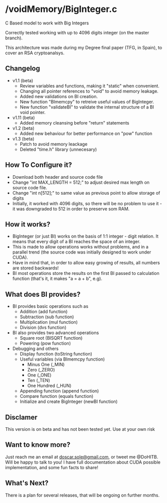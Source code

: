 # /voidMemory/BigInteger.c
C Based model to work with Big Integers

Correctly tested working with up to 4096 digits integer (on the master branch).

This architecture was made during my Degree final paper (TFG, in Spain), to cover an RSA cryptoanalsys.

## Changelog
 * v1.1 (beta)
   * Review variables and functions, making it "static" when convenient.
   * Changing all pointer references to "void" to avoid memory leakage.
   * Added new validations on BI creation.
   * New function "BImemcpy" to retreive useful values of BigInteger.
   * New function "validateBI" to validate the internal structure of a BI void pointer.
 * v1.11 (beta)
   * Added memory cleansing before "return" statements
 * v1.2 (beta)
   * Added new behaviour for better performance on "pow" function
 * v1.3 (beta)
   * Patch to avoid memory leackage
   * Deleted "time.h" library (unnecesary)

## How To Configure it?
* Download both header and source code file
* Change "int MAX_LENGTH = 512;" to adjust desired max length on source code file. 
* Change "int n[512];" to same value as previous point to allow storage of digits
* Initially, it worked with 4096 digits, so there will be no problem to use it - it was downgraded to 512 in order to preserve som RAM.

## How it works?
* BigInteger (or just BI) works on the basis of 1:1 integer - digit relation. It means that every digit of a BI reaches the space of an integer.
* This is made to allow operations works without problems, and in a parallel trend (the source code was initially designed to work under CUDA).
* Have in mind that, in order to allow easy growing of results, all numbers are stored backwards!
* BI most operations store the results on the first BI passed to calculation function (that's it, it makes "a = a + b", e.g).


## What does BI provides?
* BI provides basic operations such as
  * Addition (add function)
  * Subtraction (sub function)
  * Multiplication (mul function)
  * Division (dvs function)
* BI also provides two advanced operations
  * Square root (BISQRT function)
  * Powering (pow function)
* Debugging and others
  * Display function (toString function)
  * Useful variables (via BImemcpy function)
    * Minus One (_MIN)
    * Zero (_ZERO)
    * One (_ONE)
    * Ten (_TEN)
    * One Hundred (_HUN)
  * Appending function (append function)
  * Compare function (equals function)
  * Initialize and create BigInteger (newBI function)
  
  
## Disclamer
This version is on beta and has not been tested yet. Use at your own risk


## Want to know more?
Just reach me an email at doscar.sole@gmail.com, or tweet me @DoHITB. Will be happy to talk to you!
I have full documentation about CUDA possible implementation, and some fun facts to share!


## What's Next?
There is a plan for several releases, that will be ongoing on further months.
